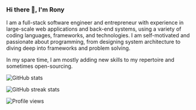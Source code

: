 ### Hi there 👋, I'm Rony

I am a full-stack software engineer and entrepreneur with experience in large-scale web applications and back-end systems, using a variety of coding languages, frameworks, and technologies. I am self-motivated and passionate about programming, from designing system architecture to diving deep into frameworks and problem solving.

In my spare time, I am mostly adding new skills to my repertoire and sometimes open-sourcing.

![GitHub stats](https://github-readme-stats.vercel.app/api?username=hagopj13&show_icons=true&count_private=true&hide=contribs)

![GitHub streak stats](https://github-readme-streak-stats.herokuapp.com/?user=hagopj13)

![Profile views](https://gpvc.arturio.dev/hagopj13)
